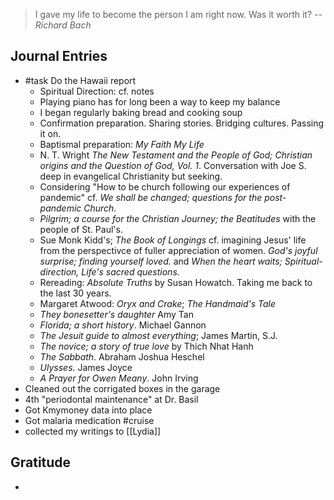 > I gave my life to become the person I am right now. Was it worth it?
> -- <cite>Richard Bach</cite>


## Journal Entries
-  #task Do the Hawaii report
	- Spiritual Direction: cf. notes
	- Playing piano has for long been a way to keep my balance 
	- I began regularly baking bread and cooking soup
	- Confirmation preparation. Sharing stories. Bridging cultures. Passing it on. 
	- Baptismal preparation: *My Faith My Life*
	- N. T. Wright *The New Testament and the People of God; Christian origins and the Question of God, Vol. 1*. Conversation with Joe S. deep in evangelical Christianity but seeking.
	- Considering "How to be church following our experiences of pandemic" cf. *We shall be changed; questions for the post-pandemic Church.*
	- *Pilgrim; a course for the Christian Journey; the Beatitudes* with the people of St. Paul's.
	- Sue Monk Kidd's; *The Book of Longings* cf. imagining Jesus' life from the perspectivce of fuller appreciation of women. *God's joyful surprise; finding yourself loved.* and *When the heart waits; Spiritual-direction, Life's sacred questions.*
	- Rereading: *Absolute Truths* by Susan Howatch. Taking me back to the last 30 years.
	- Margaret Atwood: *Oryx and Crake*; *The Handmaid's Tale*
	- *They bonesetter's daughter* Amy Tan
	- *Florida; a short history*. Michael Gannon
	- *The Jesuit guide to almost everything*; James Martin, S.J.
	- *The novice; a story of true love* by Thich Nhat Hanh
	- *The Sabbath*. Abraham Joshua Heschel
	- *Ulysses*. James Joyce
	- *A Prayer for Owen Meany*. John Irving
- Cleaned out the corrigated boxes in the garage
- 4th "periodontal maintenance" at Dr. Basil
- Got Kmymoney data into place
- Got malaria medication #cruise 
- collected my writings to [[Lydia]]

## Gratitude
- 


